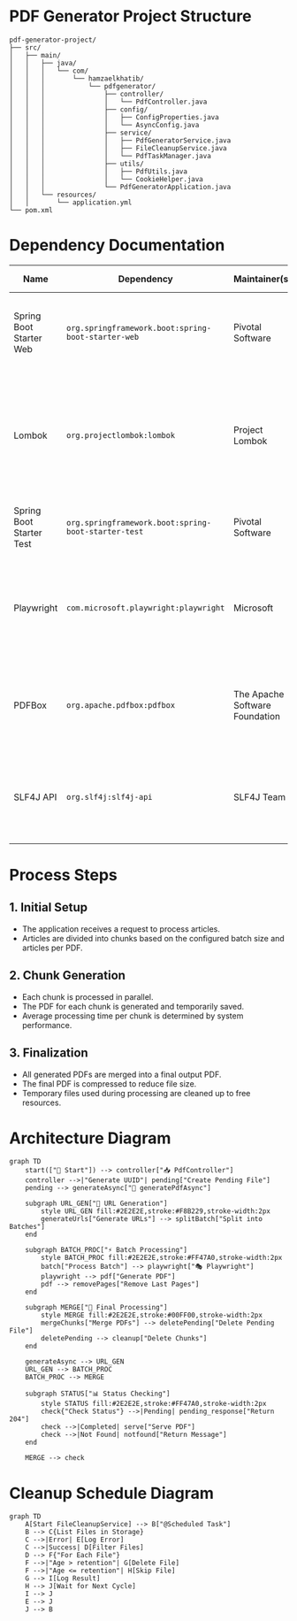 

# PDF Generator Project Structure

```plaintext
pdf-generator-project/
├── src/
│   ├── main/
│   │   ├── java/
│   │   │   └── com/
│   │   │       └── hamzaelkhatib/
│   │   │           └── pdfgenerator/
│   │   │               ├── controller/
│   │   │               │   └── PdfController.java
│   │   │               ├── config/
│   │   │               │   ├── ConfigProperties.java
│   │   │               │   └── AsyncConfig.java
│   │   │               ├── service/
│   │   │               │   ├── PdfGeneratorService.java
│   │   │               │   ├── FileCleanupService.java
│   │   │               │   └── PdfTaskManager.java
│   │   │               ├── utils/
│   │   │               │   ├── PdfUtils.java
│   │   │               │   └── CookieHelper.java
│   │   │               └── PdfGeneratorApplication.java
│   │   └── resources/
│   │       └── application.yml
└── pom.xml
```


# Dependency Documentation

| Name                    | Dependency                                          | Maintainer(s)                         | License                     | Version               | Commercial Use        | Uses in Project                                      |
|-------------------------|----------------------------------------------------|---------------------------------------|-----------------------------|-----------------------|-----------------------|-----------------------------------------------------|
| Spring Boot Starter Web | `org.springframework.boot:spring-boot-starter-web` | Pivotal Software                      | Apache License 2.0          | 3.3.5                 | Yes                   | Provides the web framework to build RESTful APIs for PDF generation requests. |
| Lombok                  | `org.projectlombok:lombok`                        | Project Lombok                       | MIT License                 | -                     | Yes                   | Reduces boilerplate code in the model and service classes, improving code readability and maintenance. |
| Spring Boot Starter Test| `org.springframework.boot:spring-boot-starter-test`| Pivotal Software                      | Apache License 2.0          | 3.3.5                 | Yes                   | Facilitates unit and integration testing of the application. |
| Playwright              | `com.microsoft.playwright:playwright`              | Microsoft                             | MIT License                 | 1.28.0                | Yes                   | Used for generating PDFs by rendering HTML content in a headless browser environment. |
| PDFBox                  | `org.apache.pdfbox:pdfbox`                         | The Apache Software Foundation        | Apache License 2.0          | 2.0.27                | Yes                   | Handles the creation, manipulation, and merging of PDF files generated by the application. |
| SLF4J API              | `org.slf4j:slf4j-api`                             | SLF4J Team                            | MIT License                 | 2.0.7                 | Yes                   | Provides a logging abstraction to log important events and errors in the application. |

# Process Steps

## 1. Initial Setup

- The application receives a request to process articles.
- Articles are divided into chunks based on the configured batch size and articles per PDF.

## 2. Chunk Generation

- Each chunk is processed in parallel.
- The PDF for each chunk is generated and temporarily saved.
- Average processing time per chunk is determined by system performance.

## 3. Finalization

- All generated PDFs are merged into a final output PDF.
- The final PDF is compressed to reduce file size.
- Temporary files used during processing are cleaned up to free resources.

# Architecture Diagram
```mermaid
graph TD
    start(["🚀 Start"]) --> controller["📥 PdfController"]
    controller -->|"Generate UUID"| pending["Create Pending File"]
    pending --> generateAsync["🔄 generatePdfAsync"]
    
    subgraph URL_GEN["🔗 URL Generation"]
        style URL_GEN fill:#2E2E2E,stroke:#F8B229,stroke-width:2px
        generateUrls["Generate URLs"] --> splitBatch["Split into Batches"]
    end

    subgraph BATCH_PROC["⚡ Batch Processing"]
        style BATCH_PROC fill:#2E2E2E,stroke:#FF47A0,stroke-width:2px
        batch["Process Batch"] --> playwright["🎭 Playwright"]
        playwright --> pdf["Generate PDF"]
        pdf --> removePages["Remove Last Pages"]
    end

    subgraph MERGE["📑 Final Processing"]
        style MERGE fill:#2E2E2E,stroke:#00FF00,stroke-width:2px
        mergeChunks["Merge PDFs"] --> deletePending["Delete Pending File"]
        deletePending --> cleanup["Delete Chunks"]
    end

    generateAsync --> URL_GEN
    URL_GEN --> BATCH_PROC
    BATCH_PROC --> MERGE

    subgraph STATUS["📊 Status Checking"]
        style STATUS fill:#2E2E2E,stroke:#FF47A0,stroke-width:2px
        check{"Check Status"} -->|Pending| pending_response["Return 204"]
        check -->|Completed| serve["Serve PDF"]
        check -->|Not Found| notfound["Return Message"]
    end

    MERGE --> check
```

# Cleanup Schedule Diagram
```mermaid
graph TD
    A[Start FileCleanupService] --> B["@Scheduled Task"]
    B --> C{List Files in Storage}
    C -->|Error| E[Log Error]
    C -->|Success| D[Filter Files]
    D --> F{"For Each File"}
    F -->|"Age > retention"| G[Delete File]
    F -->|"Age <= retention"| H[Skip File]
    G --> I[Log Result]
    H --> J[Wait for Next Cycle]
    I --> J
    E --> J
    J --> B
```

